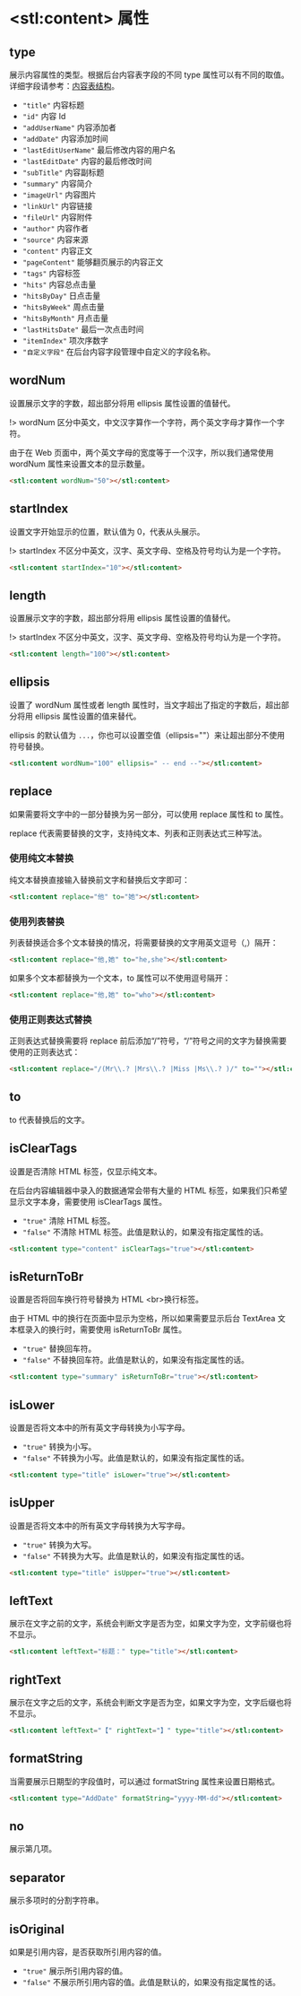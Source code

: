 # &lt;stl:content&gt; 属性

## type

展示内容属性的类型。根据后台内容表字段的不同 type 属性可以有不同的取值。详细字段请参考：[内容表结构](https://docs.siteserver.cn/model/#/model_Content)。

- `"title"` 内容标题
- `"id"` 内容 Id
- `"addUserName"` 内容添加者
- `"addDate"` 内容添加时间
- `"lastEditUserName"` 最后修改内容的用户名
- `"lastEditDate"` 内容的最后修改时间
- `"subTitle"` 内容副标题
- `"summary"` 内容简介
- `"imageUrl"` 内容图片
- `"linkUrl"` 内容链接
- `"fileUrl"` 内容附件
- `"author"` 内容作者
- `"source"` 内容来源
- `"content"` 内容正文
- `"pageContent"` 能够翻页展示的内容正文
- `"tags"` 内容标签
- `"hits"` 内容总点击量
- `"hitsByDay"` 日点击量
- `"hitsByWeek"` 周点击量
- `"hitsByMonth"` 月点击量
- `"lastHitsDate"` 最后一次点击时间
- `"itemIndex"` 项次序数字
- `"自定义字段"` 在后台内容字段管理中自定义的字段名称。

## wordNum

设置展示文字的字数，超出部分将用 ellipsis 属性设置的值替代。

!> wordNum 区分中英文，中文汉字算作一个字符，两个英文字母才算作一个字符。

由于在 Web 页面中，两个英文字母的宽度等于一个汉字，所以我们通常使用 wordNum 属性来设置文本的显示数量。

```html
<stl:content wordNum="50"></stl:content>
```

## startIndex

设置文字开始显示的位置，默认值为 0，代表从头展示。

!> startIndex 不区分中英文，汉字、英文字母、空格及符号均认为是一个字符。

```html
<stl:content startIndex="10"></stl:content>
```

## length

设置展示文字的字数，超出部分将用 ellipsis 属性设置的值替代。

!> startIndex 不区分中英文，汉字、英文字母、空格及符号均认为是一个字符。

```html
<stl:content length="100"></stl:content>
```

## ellipsis

设置了 wordNum 属性或者 length 属性时，当文字超出了指定的字数后，超出部分将用 ellipsis 属性设置的值来替代。

ellipsis 的默认值为 `...`，你也可以设置空值（ellipsis=""）来让超出部分不使用符号替换。

```html
<stl:content wordNum="100" ellipsis=" -- end --"></stl:content>
```

## replace

如果需要将文字中的一部分替换为另一部分，可以使用 replace 属性和 to 属性。

replace 代表需要替换的文字，支持纯文本、列表和正则表达式三种写法。

### 使用纯文本替换

纯文本替换直接输入替换前文字和替换后文字即可：

```html
<stl:content replace="他" to="她"></stl:content>
```

### 使用列表替换

列表替换适合多个文本替换的情况，将需要替换的文字用英文逗号（,）隔开：

```html
<stl:content replace="他,她" to="he,she"></stl:content>
```

如果多个文本都替换为一个文本，to 属性可以不使用逗号隔开：

```html
<stl:content replace="他,她" to="who"></stl:content>
```

### 使用正则表达式替换

正则表达式替换需要将 replace 前后添加“/”符号，“/”符号之间的文字为替换需要使用的正则表达式：

```html
<stl:content replace="/(Mr\\.? |Mrs\\.? |Miss |Ms\\.? )/" to=""></stl:content>
```

## to

to 代表替换后的文字。

## isClearTags

设置是否清除 HTML 标签，仅显示纯文本。

在后台内容编辑器中录入的数据通常会带有大量的 HTML 标签，如果我们只希望显示文字本身，需要使用 isClearTags 属性。

- `"true"` 清除 HTML 标签。
- `"false"` 不清除 HTML 标签。此值是默认的，如果没有指定属性的话。

```html
<stl:content type="content" isClearTags="true"></stl:content>
```

## isReturnToBr

设置是否将回车换行符号替换为 HTML &lt;br&gt;换行标签。

由于 HTML 中的换行在页面中显示为空格，所以如果需要显示后台 TextArea 文本框录入的换行时，需要使用 isReturnToBr 属性。

- `"true"` 替换回车符。
- `"false"` 不替换回车符。此值是默认的，如果没有指定属性的话。

```html
<stl:content type="summary" isReturnToBr="true"></stl:content>
```

## isLower

设置是否将文本中的所有英文字母转换为小写字母。

- `"true"` 转换为小写。
- `"false"` 不转换为小写。此值是默认的，如果没有指定属性的话。

```html
<stl:content type="title" isLower="true"></stl:content>
```

## isUpper

设置是否将文本中的所有英文字母转换为大写字母。

- `"true"` 转换为大写。
- `"false"` 不转换为大写。此值是默认的，如果没有指定属性的话。

```html
<stl:content type="title" isUpper="true"></stl:content>
```

## leftText

展示在文字之前的文字，系统会判断文字是否为空，如果文字为空，文字前缀也将不显示。

```html
<stl:content leftText="标题：" type="title"></stl:content>
```

## rightText

展示在文字之后的文字，系统会判断文字是否为空，如果文字为空，文字后缀也将不显示。

```html
<stl:content leftText="【" rightText="】" type="title"></stl:content>
```

## formatString

当需要展示日期型的字段值时，可以通过 formatString 属性来设置日期格式。

```html
<stl:content type="AddDate" formatString="yyyy-MM-dd"></stl:content>
```

## no

展示第几项。

## separator

展示多项时的分割字符串。

## isOriginal

如果是引用内容，是否获取所引用内容的值。

- `"true"` 展示所引用内容的值。
- `"false"` 不展示所引用内容的值。此值是默认的，如果没有指定属性的话。
